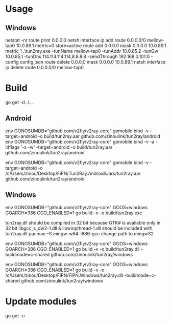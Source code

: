 # Usage
## Windows
netstat -nr
route print 0.0.0.0
netsh interface ip add route 0.0.0.0/0 mellow-tap0 10.0.89.1 metric=0 store=active
route add 0.0.0.0 mask 0.0.0.0 10.0.89.1 metric 1
.\tun2ray.exe -tunName mellow-tap0 -tunAddr 10.0.85.2 -tunGw 10.0.85.1 -tunDns 114.114.114.114,8.8.8.8 -sendThrough 192.168.0.101:0 -config config.json
route delete 0.0.0.0 mask 0.0.0.0 10.0.89.1 
netsh interface ip delete route 0.0.0.0/0 mellow-tap0

# Build
go get -d ./...

## Android
env GONOSUMDB="github.com/v2fly/v2ray-core" gomobile bind -v -target=android -o build/tun2ray.aar github.com/zinoulink/tun2ray/android
env GONOSUMDB="github.com/v2fly/v2ray-core" gomobile bind -v -a -ldflags '-s -w' -target=android -o build/tun2ray.aar github.com/zinoulink/tun2ray/android

env GONOSUMDB="github.com/v2fly/v2ray-core" gomobile bind -v -target=android -o /c/Users/zinou/Desktop/FiPN/Tun2Ray.Android/Jars/tun2ray.aar github.com/zinoulink/tun2ray/android


## Windows
env GONOSUMDB="github.com/v2fly/v2ray-core" GOOS=windows GOARCH=386 CGO_ENABLED=1 go build -v -o build/tun2ray.exe

tun2ray.dll should be compiled in 32 bit because GTK# is available  only in 32 bit
libgcc_s_dw2-1.dll & libwinpthread-1.dll should be included with tun2ray.dll
pacman -S mingw-w64-i686-gcc
change path to mingw32

env GONOSUMDB="github.com/v2fly/v2ray-core" GOOS=windows GOARCH=386 CGO_ENABLED=1 go build -v -o build/tun2ray.dll -buildmode=c-shared github.com/zinoulink/tun2ray/windows

env GONOSUMDB="github.com/v2fly/v2ray-core" GOOS=windows GOARCH=386 CGO_ENABLED=1 go build -v -o /c/Users/zinou/Desktop/FiPN/FiPN.Windows/tun2ray.dll -buildmode=c-shared github.com/zinoulink/tun2ray/windows



# Update modules
go get -u